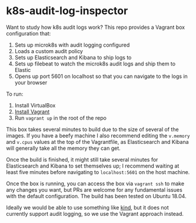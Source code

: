 # k8s-audit-log-inspector

Want to study how k8s audit logs work? This repo provides a Vagrant box configuration that:

1. Sets up microk8s with audit logging configured
2. Loads a custom audit policy
3. Sets up Elasticsearch and Kibana to ship logs to
4. Sets up filebeat to watch the microk8s audit logs and ship them to Elastic
5. Opens up port 5601 on localhost so that you can navigate to the logs in your browser

To run:

1. Install VirtualBox
2. [Install Vagrant][2]
3. Run `vagrant up` in the root of the repo

This box takes several minutes to build due to the size of several of the images.
If you have a beefy machine I also recommend editing the `v.memory` and `v.cpus`
values at the top of the Vagrantfile, as Elasticsearch and Kibana will generally
take all the memory they can get.

Once the build is finished, it might still take several minutes for Elasticsearch
and Kibana to set themselves up; I recommend waiting at least five minutes before
navigating to `localhost:5601` on the host machine.

Once the box is running, you can access the box via `vagrant ssh` to make any
changes you want, but PRs are welcome for any fundamental issues with the default
configuration. The build has been tested on Ubuntu 18.04.

Ideally we would be able to use something like [kind][1], but it does not currently support
audit logging, so we use the Vagrant approach instead.

[1]: https://github.com/kubernetes-sigs/kind
[2]: https://www.vagrantup.com/docs/installation
